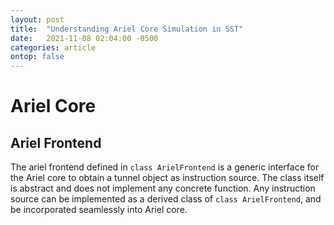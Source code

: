```yaml
---
layout: post
title:  "Understanding Ariel Core Simulation in SST"
date:   2021-11-08 02:04:00 -0500
categories: article
ontop: false
---
```


# Ariel Core

## Ariel Frontend

The ariel frontend defined in `class ArielFrontend` is a generic interface for the Ariel core to obtain a tunnel object
as instruction source. The class itself is abstract and does not implement any concrete function.
Any instruction source can be implemented as a derived class of `class ArielFrontend`, and be incorporated seamlessly
into Ariel core.



